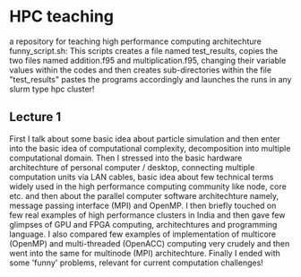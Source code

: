 # HPC teaching
a repository for teaching high performance computing architechture
funny_script.sh: This scripts creates a file named test_results, copies the two files named addition.f95 and multiplication.f95, changing their variable values within the codes and then creates sub-directories within the file "test_results" pastes the programs accordingly and launches the runs in any slurm type hpc cluster!

## Lecture 1
First I talk about some basic idea about particle simulation and then enter into the basic idea of computational complexity, decomposition into multiple computational domain. Then I stressed into the basic hardware architechture of personal computer / desktop, connecting multiple computation units via LAN cables, basic idea about few technical terms widely used in the high performance computing community like node, core etc. and then about the parallel computer software architechture namely, message passing interface (MPI) and OpenMP. I then briefly touched on few real examples of high performance clusters in India and then gave few glimpses of GPU and FPGA computing, architechtures and programming language. I also compared few examples of implementation of multicore (OpenMP) and multi-threaded (OpenACC) computing very crudely and then went into the same for multinode (MPI) architechture. Finally I ended with some 'funny' problems, relevant for current computation challenges!


